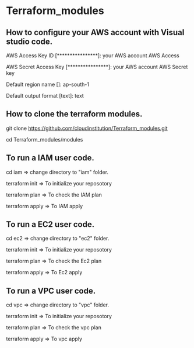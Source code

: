 # Terraform_modules

## How to configure your AWS account with Visual studio code. 
  AWS Access Key ID [****************]: your AWS account AWS Access
  
  AWS Secret Access Key [****************]: your AWS account AWS Secret key  
  
  Default region name []: ap-south-1 
  
  Default output format [text]: text
 
## How to clone the terraform modules.

  git clone  https://github.com/cloudinstitution/Terraform_modules.git    
  
  cd Terraform_modules/modules

## To run a IAM user code. 
   cd iam                         => change directory to "iam" folder. 
   
   terraform init                 => To initialize your reposotory 
   
   terraform plan                => To check the IAM plan
   
   terraform apply              => To IAM apply 
   

## To run a EC2 user code. 
   cd ec2                         => change directory to "ec2" folder. 
   
   terraform init                 => To initialize your reposotory 
   
   terraform plan                => To check the Ec2 plan
   
   terraform apply              => To Ec2 apply 
## To run a VPC user code. 
   cd vpc                         => change directory to "vpc" folder. 
   
   terraform init                 => To initialize your reposotory 
   
   terraform plan                => To check the vpc plan
   
   terraform apply              => To vpc apply 


   
  
